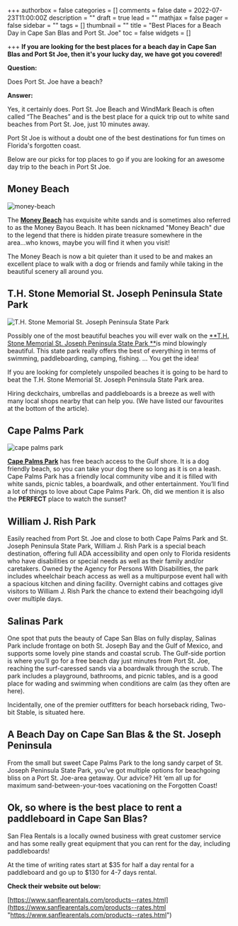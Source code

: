 +++
authorbox = false
categories = []
comments = false
date = 2022-07-23T11:00:00Z
description = ""
draft = true
lead = ""
mathjax = false
pager = false
sidebar = ""
tags = []
thumbnail = ""
title = "Best Places for a Beach Day in Cape San Blas and Port St. Joe"
toc = false
widgets = []

+++
**If you are looking for the best places for a beach day in Cape San Blas and Port St Joe, then it's your lucky day, we have got you covered!**

**Question:**

Does Port St. Joe have a beach?

**Answer:**

Yes, it certainly does.  Port St. Joe Beach and WindMark Beach is often called “The Beaches” and is the best place for a quick trip out to white sand beaches from Port St. Joe, just 10 minutes away.

Port St Joe is without a doubt one of the best destinations for fun times on Florida's forgotten coast.

Below are our picks for top places to go if you are looking for an awesome day trip to the beach in Port St Joe.

## Money Beach

![money-beach](/uploads/money-beach.png "money-beach")

The [**Money Beach**](https://goo.gl/maps/3xNexKS1qb8XNDCo8) has exquisite white sands and is sometimes also referred to as the Money Bayou Beach.  It has been nicknamed "Money Beach" due to the legend that there is hidden pirate treasure somewhere in the area...who knows, maybe you will find it when you visit!  

The Money Beach is now a bit quieter than it used to be and makes an excellent place to walk with a dog or friends and family while taking in the beautiful scenery all around you.

## T.H. Stone Memorial St. Joseph Peninsula State Park

![T.H. Stone Memorial St. Joseph Peninsula State Park](/uploads/beach-th-stone-memorial-st-joseph-peninsula.png "T.H. Stone Memorial St. Joseph Peninsula State Park")

Possibly one of the most beautiful beaches you will ever walk on the [**T.H. Stone Memorial St. Joseph Peninsula State Park **](https://goo.gl/maps/y2AGi3fYj5v2Xq3t5)is mind blowingly beautiful.  This state park really offers the best of everything in terms of swimming, paddleboarding, camping, fishing.  ... You get the idea!

If you are looking for completely unspoiled beaches it is going to be hard to beat the T.H. Stone Memorial St. Joseph Peninsula State Park area.  

Hiring deckchairs, umbrellas and paddleboards is a breeze as well with many local shops nearby that can help you.  (We have listed our favourites at the bottom of the article).

## Cape Palms Park

![cape palms park](/uploads/cape-palm.png "cape palms park")

[**Cape Palms Park**](https://goo.gl/maps/pa6qhc29LjyBbnCe6) has free beach access to the Gulf shore.  It is a dog friendly beach, so you can take your dog there so long as it is on a leash.  Cape Palms Park has a friendly local community vibe and it is filled with white sands, picnic tables, a boardwalk, and other entertainment. You’ll find a lot of things to love about Cape Palms Park.  Oh, did we mention it is also the **PERFECT** place to watch the sunset?

## William J. Rish Park

Easily reached from Port St. Joe and close to both Cape Palms Park and St. Joseph Peninsula State Park, William J. Rish Park is a special beach destination, offering full ADA accessibility and open only to Florida residents who have disabilities or special needs as well as their family and/or caretakers. Owned by the Agency for Persons With Disabilities, the park includes wheelchair beach access as well as a multipurpose event hall with a spacious kitchen and dining facility. Overnight cabins and cottages give visitors to William J. Rish Park the chance to extend their beachgoing idyll over multiple days.

## Salinas Park

One spot that puts the beauty of Cape San Blas on fully display, Salinas Park include frontage on both St. Joseph Bay and the Gulf of Mexico, and supports some lovely pine stands and coastal scrub. The Gulf-side portion is where you’ll go for a free beach day just minutes from Port St. Joe, reaching the surf-caressed sands via a boardwalk through the scrub. The park includes a playground, bathrooms, and picnic tables, and is a good place for wading and swimming when conditions are calm (as they often are here).

Incidentally, one of the premier outfitters for beach horseback riding, Two-bit Stable, is situated here.

## A Beach Day on Cape San Blas & the St. Joseph Peninsula

From the small but sweet Cape Palms Park to the long sandy carpet of St. Joseph Peninsula State Park, you’ve got multiple options for beachgoing bliss on a Port St. Joe-area getaway. Our advice? Hit ‘em all up for maximum sand-between-your-toes vacationing on the Forgotten Coast!

## Ok, so where is the best place to rent a paddleboard in Cape San Blas?

San Flea Rentals is a locally owned business with great customer service and has some really great equipment that you can rent for the day, including paddleboards!   

At the time of writing rates start at $35 for half a day rental for a paddleboard and go up to $130 for 4-7 days rental.

**Check their website out below:** 

[https://www.sanflearentals.com/products--rates.html](https://www.sanflearentals.com/products--rates.html "https://www.sanflearentals.com/products--rates.html")